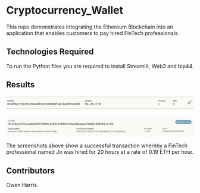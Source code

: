 # Cryptocurrency_Wallet

This repo demonstrates integrating the Ethereum Blockchain into an application that enables customers to pay hired FinTech professionals.

## Technologies Required

To run the Python files you are required to install Streamlit, Web3 and bip44.

## Results

![Ganash_Account_Screenshot](Images/Ganash_Account_Screenshot.png)

![Ganash_Transaction_Screenshot](Images/Ganash_Transaction_Screenshot.png)

The screenshots above show a successful transaction whereby a FinTech professional named Jo was hired for 20 hours at a rate of 0.19 ETH per hour.

## Contributors

Owen Harris.